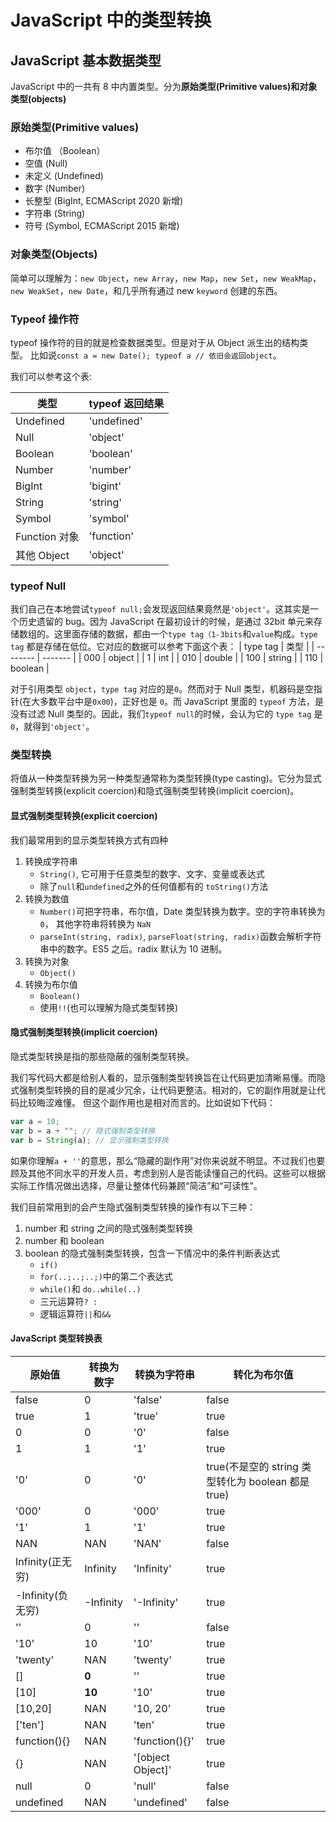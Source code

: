 # JavaScript 中的类型转换

## JavaScript 基本数据类型

JavaScript 中的一共有 8 中内置类型。分为**原始类型(Primitive values)**和**对象类型(objects)**

### 原始类型(Primitive values)

- 布尔值 （Boolean）
- 空值 (Null)
- 未定义 (Undefined)
- 数字 (Number)
- 长整型 (BigInt, ECMAScript 2020 新增)
- 字符串 (String)
- 符号 (Symbol, ECMAScript 2015 新增)

### 对象类型(Objects)

简单可以理解为：`new Object`，`new Array`，`new Map`，`new Set`，`new WeakMap`，`new WeakSet`，`new Date`，和几乎所有通过 new `keyword` 创建的东西。

### Typeof 操作符

typeof 操作符的目的就是检查数据类型。但是对于从 Object 派生出的结构类型。
比如说`const a = new Date(); typeof a // 依旧会返回object`。

我们可以参考这个表:

| 类型          | typeof 返回结果 |
| ------------- | --------------- |
| Undefined     | 'undefined'     |
| Null          | 'object'        |
| Boolean       | 'boolean'       |
| Number        | 'number'        |
| BigInt        | 'bigint'        |
| String        | 'string'        |
| Symbol        | 'symbol'        |
| Function 对象 | 'function'      |
| 其他 Object   | 'object'        |

### typeof Null

我们自己在本地尝试`typeof null;`会发现返回结果竟然是`'object'`。这其实是一个历史遗留的 bug。因为 JavaScript 在最初设计的时候，是通过 32bit 单元来存储数组的。这里面存储的数据，都由一个`type tag（1-3bits`和`value`构成。`type tag` 都是存储在低位。它对应的数据可以参考下面这个表：
| type tag | 类型    |
| -------- | ------- |
| 000      | object  |
| 1        | int     |
| 010      | double  |
| 100      | string  |
| 110      | boolean |

对于引用类型 `object`，`type tag` 对应的是`0`。然而对于 Null 类型，机器码是空指针(在大多数平台中是`0x00`)，正好也是 `0`。而 JavaScript 里面的 `typeof` 方法，是没有过滤 Null 类型的。因此，我们`typeof null`的时候，会认为它的 `type tag` 是 `0`，就得到`'object'`。

### 类型转换

将值从一种类型转换为另一种类型通常称为类型转换(type casting)。它分为显式强制类型转换(explicit coercion)和隐式强制类型转换(implicit coercion)。

#### 显式强制类型转换(explicit coercion)

我们最常用到的显示类型转换方式有四种

1. 转换成字符串
   - `String()`, 它可用于任意类型的数字、文字、变量或表达式
   - 除了`null`和`undefined`之外的任何值都有的 `toString()`方法
2. 转换为数值
   - `Number()`可把字符串，布尔值，Date 类型转换为数字。空的字符串转换为 `0`， 其他字符串将转换为 `NaN`
   - `parseInt(string, radix)`, `parseFloat(string, radix)`函数会解析字符串中的数字。ES5 之后。radix 默认为 10 进制。
3. 转换为对象
   - `Object()`
4. 转换为布尔值
   - `Boolean()`
   - 使用`!!`(也可以理解为隐式类型转换)

#### 隐式强制类型转换(implicit coercion)

隐式类型转换是指的那些隐蔽的强制类型转换。

我们写代码大都是给别人看的，显示强制类型转换旨在让代码更加清晰易懂。而隐式强制类型转换的目的是减少冗余，让代码更整洁。相对的，它的副作用就是让代码比较晦涩难懂。
但这个副作用也是相对而言的。比如说如下代码：

```javascript
var a = 10;
var b = a + ""; // 隐式强制类型转换
var b = String(a); // 显示强制类型转换
```

如果你理解`a + ''`的意思，那么“隐藏的副作用”对你来说就不明显。不过我们也要顾及其他不同水平的开发人员，考虑到别人是否能读懂自己的代码。这些可以根据实际工作情况做出选择，尽量让整体代码兼顾“简洁”和“可读性”。

我们目前常用到的会产生隐式强制类型转换的操作有以下三种：

1. number 和 string 之间的隐式强制类型转换
2. number 和 boolean
3. boolean 的隐式强制类型转换，包含一下情况中的条件判断表达式
   - `if()`
   - `for(..;..;..;)`中的第二个表达式
   - `while()`和 `do..while(..)`
   - 三元运算符`? :`
   - 逻辑运算符`||`和`&&`

#### JavaScript 类型转换表

| 原始值            | 转换为数字 | 转换为字符串      | 转化为布尔值                                       |
| ----------------- | ---------- | ----------------- | -------------------------------------------------- |
| false             | 0          | 'false'           | false                                              |
| true              | 1          | 'true'            | true                                               |
| 0                 | 0          | '0'               | false                                              |
| 1                 | 1          | '1'               | true                                               |
| '0'               | 0          | '0'               | true(不是空的 string 类型转化为 boolean 都是 true) |
| '000'             | 0          | '000'             | true                                               |
| '1'               | 1          | '1'               | true                                               |
| NAN               | NAN        | 'NAN'             | false                                              |
| Infinity(正无穷)  | Infinity   | 'Infinity'        | true                                               |
| -Infinity(负无穷) | -Infinity  | '-Infinity'       | true                                               |
| ''                | 0          | ''                | false                                              |
| '10'              | 10         | '10'              | true                                               |
| 'twenty'          | NAN        | 'twenty'          | true                                               |
| []                | **0**      | ''                | true                                               |
| [10]              | **10**     | '10'              | true                                               |
| [10,20]           | NAN        | '10, 20'          | true                                               |
| ['ten']           | NAN        | 'ten'             | true                                               |
| function(){}      | NAN        | 'function(){}'    | true                                               |
| {}                | NAN        | '[object Object]' | true                                               |
| null              | 0          | 'null'            | false                                              |
| undefined         | NAN        | 'undefined'       | false                                              |
